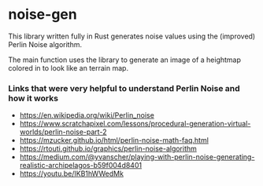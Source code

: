 # noise-gen

 This library written fully in Rust generates noise values using the (improved) Perlin Noise algorithm.
 
 The main function uses the library to generate an image of a heightmap colored in to look like an terrain map.

### Links that were very helpful to understand Perlin Noise and how it works

- https://en.wikipedia.org/wiki/Perlin_noise
- https://www.scratchapixel.com/lessons/procedural-generation-virtual-worlds/perlin-noise-part-2
- https://mzucker.github.io/html/perlin-noise-math-faq.html
- https://rtouti.github.io/graphics/perlin-noise-algorithm
- https://medium.com/@yvanscher/playing-with-perlin-noise-generating-realistic-archipelagos-b59f004d8401
- https://youtu.be/IKB1hWWedMk